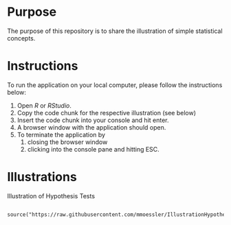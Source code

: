 
# Purpose

The purpose of this repository is to share the illustration of simple statistical concepts.

# Instructions

To run the application on your local computer, please follow the instructions below:

1) Open *R* or *RStudio*.
2) Copy the code chunk for the respective illustration (see below)
3) Insert the code chunk into your console and hit enter.
4) A browser window with the application should open.
5) To terminate the application by
    1) closing the browser window
    2) clicking into the console pane and hitting ESC.

# Illustrations

Illustration of Hypothesis Tests

```

source("https://raw.githubusercontent.com/mmoessler/IllustrationHypothesisTest_SinyApplication/main/RunApp_IllustrationHypothesisTest_ShinyApplication.R")

```
